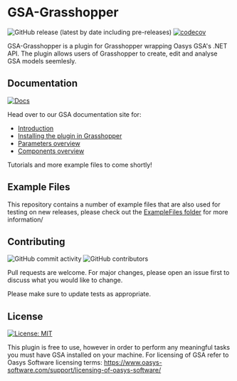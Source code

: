# GSA-Grasshopper
![GitHub release (latest by date including pre-releases)](https://img.shields.io/github/v/release/arup-group/GSA-Grasshopper?include_prereleases)
[![codecov](https://codecov.io/gh/arup-group/GSA-Grasshopper/branch/main/graph/badge.svg?token=MB9FPYAICX)](https://codecov.io/gh/arup-group/GSA-Grasshopper)

GSA-Grasshopper is a plugin for Grasshopper wrapping Oasys GSA's .NET API. The plugin allows users of Grasshopper to create, edit and analyse GSA models seemlesly. 

## Documentation
[![Docs](https://img.shields.io/badge/Docs-GsaGH%20Introduction-blue)](https://docs.oasys-software.com/structural/gsa/explanations/gsagh-introduction.html)

Head over to our GSA documentation site for:
- [Introduction](https://docs.oasys-software.com/structural/gsa/explanations/gsagh-introduction.html)
- [Installing the plugin in Grasshopper](https://docs.oasys-software.com/structural/gsa/tutorials/gsagh-installing-grasshopper-plugin.html)
- [Parameters overview](https://docs.oasys-software.com/structural/gsa/explanations/gsagh-parameters.html)
- [Components overview](https://docs.oasys-software.com/structural/gsa/explanations/gsagh-components.html)

Tutorials and more example files to come shortly!

## Example Files

This repository contains a number of example files that are also used for testing on new releases, please check out the [ExampleFiles folder](/ExampleFiles) for more information/

## Contributing
![GitHub commit activity](https://img.shields.io/github/commit-activity/m/arup-group/gsa-grasshopper)
![GitHub contributors](https://img.shields.io/github/contributors/arup-group/gsa-grasshopper)

Pull requests are welcome. For major changes, please open an issue first to discuss what you would like to change.

Please make sure to update tests as appropriate.

## License
[![License: MIT](https://img.shields.io/badge/License-MIT-yellow.svg)](https://opensource.org/licenses/MIT)

This plugin is free to use, however in order to perform any meaningful tasks you must have GSA installed on your machine. For licensing of GSA refer to Oasys Software licensing terms: https://www.oasys-software.com/support/licensing-of-oasys-software/
